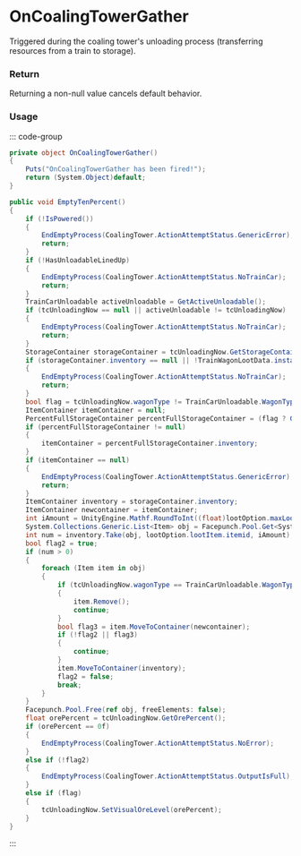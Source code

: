 # OnCoalingTowerGather
<Badge type="info" text="Resource"/><Badge type="danger" text="Carbon Compatible"/><Badge type="warning" text="Oxide Compatible"/>
Triggered during the coaling tower's unloading process (transferring resources from a train to storage).

### Return
Returning a non-null value cancels default behavior.

### Usage
::: code-group
```csharp [Example]
private object OnCoalingTowerGather()
{
	Puts("OnCoalingTowerGather has been fired!");
	return (System.Object)default;
}
```
```csharp [Source — Assembly-CSharp @ CoalingTower]
public void EmptyTenPercent()
{
	if (!IsPowered())
	{
		EndEmptyProcess(CoalingTower.ActionAttemptStatus.GenericError);
		return;
	}
	if (!HasUnloadableLinedUp)
	{
		EndEmptyProcess(CoalingTower.ActionAttemptStatus.NoTrainCar);
		return;
	}
	TrainCarUnloadable activeUnloadable = GetActiveUnloadable();
	if (tcUnloadingNow == null || activeUnloadable != tcUnloadingNow)
	{
		EndEmptyProcess(CoalingTower.ActionAttemptStatus.NoTrainCar);
		return;
	}
	StorageContainer storageContainer = tcUnloadingNow.GetStorageContainer();
	if (storageContainer.inventory == null || !TrainWagonLootData.instance.TryGetLootFromIndex(LootTypeIndex, out var lootOption))
	{
		EndEmptyProcess(CoalingTower.ActionAttemptStatus.NoTrainCar);
		return;
	}
	bool flag = tcUnloadingNow.wagonType != TrainCarUnloadable.WagonType.Fuel;
	ItemContainer itemContainer = null;
	PercentFullStorageContainer percentFullStorageContainer = (flag ? GetOreStorage() : GetFuelStorage());
	if (percentFullStorageContainer != null)
	{
		itemContainer = percentFullStorageContainer.inventory;
	}
	if (itemContainer == null)
	{
		EndEmptyProcess(CoalingTower.ActionAttemptStatus.GenericError);
		return;
	}
	ItemContainer inventory = storageContainer.inventory;
	ItemContainer newcontainer = itemContainer;
	int iAmount = UnityEngine.Mathf.RoundToInt((float)lootOption.maxLootAmount / 10f);
	System.Collections.Generic.List<Item> obj = Facepunch.Pool.Get<System.Collections.Generic.List<Item>>();
	int num = inventory.Take(obj, lootOption.lootItem.itemid, iAmount);
	bool flag2 = true;
	if (num > 0)
	{
		foreach (Item item in obj)
		{
			if (tcUnloadingNow.wagonType == TrainCarUnloadable.WagonType.Lootboxes)
			{
				item.Remove();
				continue;
			}
			bool flag3 = item.MoveToContainer(newcontainer);
			if (!flag2 || flag3)
			{
				continue;
			}
			item.MoveToContainer(inventory);
			flag2 = false;
			break;
		}
	}
	Facepunch.Pool.Free(ref obj, freeElements: false);
	float orePercent = tcUnloadingNow.GetOrePercent();
	if (orePercent == 0f)
	{
		EndEmptyProcess(CoalingTower.ActionAttemptStatus.NoError);
	}
	else if (!flag2)
	{
		EndEmptyProcess(CoalingTower.ActionAttemptStatus.OutputIsFull);
	}
	else if (flag)
	{
		tcUnloadingNow.SetVisualOreLevel(orePercent);
	}
}

```
:::
